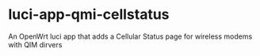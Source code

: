 # luci-app-qmi-cellstatus
An OpenWrt luci app that adds a Cellular Status page for wireless modems with QIM dirvers

